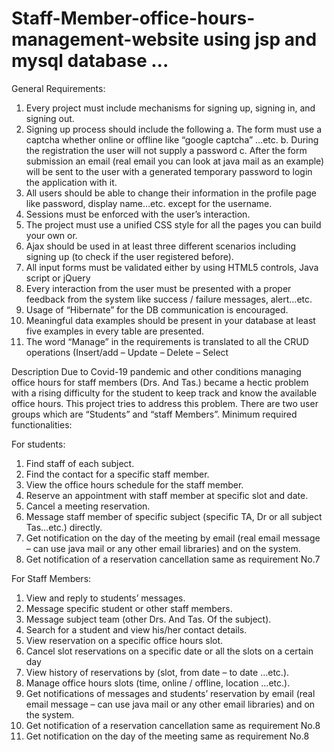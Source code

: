 # Staff-Member-office-hours-management-website using jsp and mysql database ...


General Requirements:
1. Every project must include mechanisms for signing up, signing in, and signing out.
2. Signing up process should include the following
a. The form must use a captcha whether online or offline like “google captcha” …etc.
b. During the registration the user will not supply a password
c. After the form submission an email (real email you can look at java mail as an example) will be sent to the user with a generated temporary password to login the application with it.
3. All users should be able to change their information in the profile page like password, display name…etc. except for the username.
4. Sessions must be enforced with the user’s interaction.
5. The project must use a unified CSS style for all the pages you can build your own or.
6. Ajax should be used in at least three different scenarios including signing up (to check if the user registered before).
7. All input forms must be validated either by using HTML5 controls, Java script or jQuery
8. Every interaction from the user must be presented with a proper feedback from the system like success / failure messages, alert…etc.
9. Usage of “Hibernate” for the DB communication is encouraged.
10. Meaningful data examples should be present in your database at least five examples in every table are presented.
11. The word “Manage” in the requirements is translated to all the CRUD operations (Insert/add – Update – Delete – Select


Description
Due to Covid-19 pandemic and other conditions managing office hours for staff members (Drs. And Tas.) became a hectic problem with a rising difficulty for the student to keep track and know the available office hours. This project tries to address this problem.
There are two user groups which are “Students” and “staff Members”.
Minimum required functionalities:

For students:
1. Find staff of each subject.
2. Find the contact for a specific staff member.
3. View the office hours schedule for the staff member.
4. Reserve an appointment with staff member at specific slot and date.
5. Cancel a meeting reservation.
6. Message staff member of specific subject (specific TA, Dr or all subject Tas…etc.) directly.
7. Get notification on the day of the meeting by email (real email message – can use java mail or any other email libraries) and on the system.
8. Get notification of a reservation cancellation same as requirement No.7

For Staff Members:
1. View and reply to students’ messages.
2. Message specific student or other staff members.
3. Message subject team (other Drs. And Tas. Of the subject).
4. Search for a student and view his/her contact details.
5. View reservation on a specific office hours slot.
6. Cancel slot reservations on a specific date or all the slots on a certain day
7. View history of reservations by (slot, from date – to date …etc.).
8. Manage office hours slots (time, online / offline, location …etc.).
9. Get notifications of messages and students’ reservation by email (real email message – can use java mail or any other email libraries) and on the system.
10. Get notification of a reservation cancellation same as requirement No.8
11. Get notification on the day of the meeting same as requirement No.8
